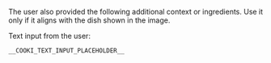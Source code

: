The user also provided the following additional context or ingredients. Use it only if it aligns with the dish shown in the image.

Text input from the user:
```
__COOKI_TEXT_INPUT_PLACEHOLDER__
```
